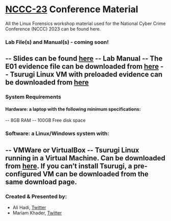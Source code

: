 # [NCCC-23](https://www.mass.gov/service-details/national-cyber-crime-conference) Conference Material

All the Linux Forensics workshop material used for the National Cyber Crime Conference (NCCC) 2023 can be found here.

### Lab File(s) and Manual(s) - coming soon!
-- Slides can be found [here](https://github.com/ashemery/LinuxForensics/raw/master/Workshops/NCCC23/Files/NCCC23-Linux%20Forensics.pptx)
-- Lab Manual
-- The E01 evidence file can be downloaded from [here](https://archive.org/details/case1-webserver)
-- Tsurugi Linux VM with preloaded evidence can be downloaded from [here](https://archive.org/details/nccc23-vm)
---


### System Requirements
#### Hardware: a laptop with the following minimum specifications:
-- 8GB RAM
-- 100GB Free disk space

### Software: a Linux/Windows system with:
-- VMWare or VirtualBox
-- Tsurugi Linux running in a Virtual Machine. Can be downloaded from [here](https://tsurugi-linux.org/downloads.php). If you can’t install Tsurugi, a pre-configured VM can be downloaded from the same download page.
---

### Created & Presented by:
- Ali Hadi, [Twitter](https://twitter.com/binaryz0ne)
- Mariam Khader, [Twitter](https://twitter.com/maryst33d)
